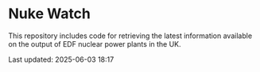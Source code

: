 # Nuke Watch

This repository includes code for retrieving the latest information available on the output of EDF nuclear power plants in the UK.

Last updated: 2025-06-03 18:17
